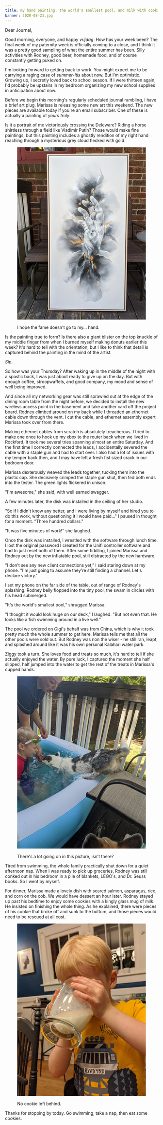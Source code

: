 ```yaml
---
title: my hand painting, the world's smallest pool, and milk with cookies
banner: 2020-08-21.jpg
---
```


Dear Journal,

Good morning, everyone, and happy _vrijdag_.  How has your week been?
The final week of my paternity week is officially coming to a close,
and I think it was a pretty good sampling of what the entire summer
has been.  Silly activities with Rodney, good beer, homemade food, and
of course constantly getting puked on.

I'm looking forward to getting back to work.  You might expect me to
be carrying a raging case of _summer-itis_ about now.  But I'm
optimistic.  Growing up, I secretly loved back to school season.  If I
were thirteen again, I'd probably be upstairs in my bedroom organizing
my new school supplies in anticipation about now.

Before we begin this morning's regularly scheduled journal rambling, I
have a brief art plug.  Marissa is releasing some new art this
weekend.  The new pieces are available today if you're an email
subscriber.  One of these is actually a painting of _yours truly_.

Is it a portrait of me victoriously crossing the Deleware?  Riding a
horse shirtless through a field like Vladimir Putin?  Those would make
fine paintings, but this painting includes a ghostly rendition of my
right hand reaching through a mysterious grey cloud flecked with gold.

<figure>
  <a href="/images/my-hand-painting-2020-08-21.jpg">
    <img alt="my hand painting 2020 08 21" src="/images/my-hand-painting-2020-08-21.jpg"/>
  </a>
  <figcaption>
    <p>I hope the fame doesn't go to my... hand.</p>
  </figcaption>
</figure>

Is the painting true to form?  Is there also a giant blister on the
top knuckle of my middle finger from when I burned myself making
donuts earlier this week?  It's hard to tell with the orientation, but
I like to think that detail is captured behind the painting in the
mind of the artist.

_Sip_.

So how was your Thursday?  After waking up in the middle of the night
with a spastic back, I was just about ready to give up on the day.
But with enough coffee, stroopwaffels, and good company, my mood and
sense of well being improved.

And since all my networking gear was still sprawled out at the edge of
the dining room table from the night before, we decided to install the
new wireless access point in the basement and take another card off
the project board.  Rodney climbed around on my back while I threaded
an ethernet cable down through the vent.  I cut the cable, and
ethernet assembly expert Marissa took over from there.

Making ethernet cables from scratch is absolutely treacherous.  I
tried to make one once to hook up my xbox to the router back when we
lived in Rockford.  It took me several tries spanning almost an entire
Saturday.  And the first time I correctly connected the leads, I
accidentally severed the cable with a staple gun and had to start
over.  I also had a lot of issues with my temper back then, and I may
have left a fresh fist sized crack in our bedroom door.

Marissa dexterously weaved the leads together, tucking them into the
plastic cap.  She decisively crimped the staple gun shut, then fed
both ends into the tester.  The green lights flickered in unison.

"I'm awesome," she said, with well earned swagger.

A few minutes later, the disk was installed in the ceiling of her
studio.

"So if I didn't know any better, and I were living by myself and hired
you to do this work, without questioning it I would have paid..." I
paused in thought for a moment.  "Three hundred dollars."

"It was five minutes of work!" she laughed.

Once the disk was installed, I wrestled with the software through
lunch time.  I lost the original password I created for the Unifi
controller software and had to just reset both of them.  After some
fiddling, I joined Marissa and Rodney out by the new inflatable pool,
still distracted by the new hardware.

"I don't see any new client connections yet," I said staring down at
my phone.  "I'm just going to assume they're still finding a channel.
Let's declare victory."

I set my phone on the far side of the table, out of range of Rodney's
splashing.  Rodney belly flopped into the tiny pool, the swam in
circles with his head submerged.

"It's the world's smallest pool," shrugged Marissa.

"I thought it would look huge on our deck," I laughed.  "But not even
that.  He looks like a fish swimming around in a live well."

The pool we ordered on Gigi's behalf was from China, which is why it
took pretty much the whole summer to get here.  Marissa tells me that
all the other pools were sold out.  But Rodney was non the wiser - he
still ran, leapt, and splashed around like it was his own personal
Kalahari water park.

Ziggy took a turn.  She loves food and treats so much, it's hard to
tell if she actually enjoyed the water.  By pure luck, I captured the
moment she half slipped, half jumped into the water to get the rest of
the treats in Marissa's cupped hands.

<figure>
  <a href="/images/ziggy-jumps-in-2020-08-21.jpg">
    <img alt="ziggy jumps in 2020 08 21" src="/images/ziggy-jumps-in-2020-08-21.jpg"/>
  </a>
  <figcaption>
    <p>There's a lot going on in this picture, isn't there?</p>
  </figcaption>
</figure>

Tired from swimming, the whole family practically shut down for a
quiet afternoon nap.  When I was ready to pick up groceries, Rodney
was still conked out in his bedroom in a pile of blankets, LEGO's, and
Dr. Seuss books.  So I went by myself.

For dinner, Marissa made a lovely dish with seared salmon, asparagus,
rice, and corn on the cob.  We would have dessert an hour later.
Rodney stayed up past his bedtime to enjoy some cookies with a kingly
glass mug of milk.  He insisted on finishing the whole thing.  As he
explained, there were pieces of his cookie that broke off and sunk to
the bottom, and those pieces would need to be rescued at all cost.

<figure>
  <a href="/images/big-glass-of-milk-2020-08-21.jpg">
    <img alt="big glass of milk 2020 08 21" src="/images/big-glass-of-milk-2020-08-21.jpg"/>
  </a>
  <figcaption>
    <p>No cookie left behind.</p>
  </figcaption>
</figure>

Thanks for stopping by today.  Go swimming, take a nap, then eat some
cookies.
